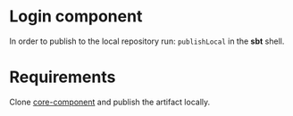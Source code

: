 # Login component
In order to publish to the local repository run: `publishLocal` in the **sbt** shell.

# Requirements
Clone [core-component](https://github.com/sircodrin/core-component) and publish the artifact locally.